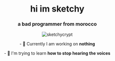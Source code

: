 <h1 align="center">hi im sketchy</h1>
<h3 align="center">a bad programmer from morocco</h3>

<p align="center"> <img src="https://komarev.com/ghpvc/?username=sketchycrypt&label=Profile%20views&color=0e75b6&style=flat" alt="sketchycrypt" /> </p>

<p align="center">- 💪 Currently I am working on <b> nothing</b>  </p>

<p align="center">- 💭 I'm trying to learn <b> how to stop hearing the voices </b> </p>
